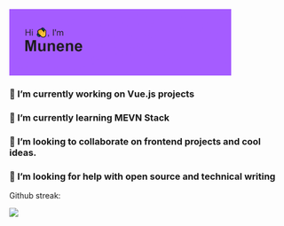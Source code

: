 
<img align="center" alt="Coding" width="400" src="header.png">

<!--
**munene-m/munene-m** is a ✨ _special_ ✨ repository because its `README.md` (this file) appears on your GitHub profile.
-->

### 🔭 I’m currently working on Vue.js projects
### 🌱 I’m currently learning MEVN Stack
### 👯 I’m looking to collaborate on frontend projects and cool ideas.
### 🤔 I’m looking for help with open source and technical writing
<p align="left">
</p>
<p>Github streak:</p>
<a href="https://git.io/streak-stats"><img src="https://streak-stats.demolab.com?user=munene-m&theme=gotham&border_radius=5.5">
